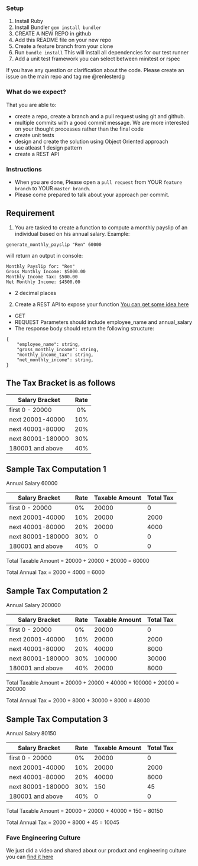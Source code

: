 ### Setup

1. Install Ruby
2. Install Bundler `gem install bundler`
3. CREATE A NEW REPO in github
4. Add this README file on your new repo
5. Create a feature branch from your clone
6. Run `bundle install` This will install all dependencies for our test runner
7. Add a unit test framework you can select between minitest or rspec

If you have any question or clarification about the code. Please create an issue on the main repo and tag me @renlesterdg

### What do we expect?

That you are able to:
- create a repo, create a branch and a pull request using git and github.
- multiple commits with a good commit message. We are more interested on your thought processes rather than the final code
- create unit tests
- design and create the solution using Object Oriented approach
- use atleast 1 design pattern
- create a REST API

### Instructions

- When you are done, Please open a `pull request` from YOUR `feature branch` to YOUR `master branch`.
- Please come prepared to talk about your approach per commit.

## Requirement

1. You are tasked to create a function to compute a monthly payslip of an individual based on his annual salary.
Example:

`generate_monthly_payslip "Ren" 60000`

will return an output in console:

```
Monthly Payslip for: "Ren"
Gross Monthly Income: $5000.00
Monthly Income Tax: $500.00
Net Monthly Income: $4500.00
```
- 2 decimal places

2. Create a REST API to expose your function [You can get some idea here](https://www.google.com/search?safe=active&ei=9euNXp-VPK6d4-EP-Ou7oAM&q=simple+rest+api+ruby&oq=simple+rest+api+ruby)
- GET
- REQUEST Parameters should include employee_name and annual_salary
- The response body should return the following structure:
```
{
	"employee_name": string,
	"gross_monthly_income": string,
	"monthly_income_tax": string,
	"net_monthly_income": string,
}
```

## The Tax Bracket is as follows

| Salary Bracket | Rate |
|----------|:-------------:|
| first 0 - 20000 | 0% |
| next 20001-40000 | 10% |
| next 40001-80000 | 20% |
| next 80001-180000 | 30% |
| 180001 and above | 40% |

## Sample Tax Computation 1

Annual Salary 60000

| Salary Bracket | Rate | Taxable Amount | Total Tax |
|---|---|---|---|
| first 0 - 20000 | 0% | 20000 | 0 |
| next 20001-40000 | 10% | 20000 | 2000 |
| next 40001-80000 | 20% | 20000 | 4000 |
| next 80001-180000 | 30% | 0 | 0 |
| 180001 and above | 40% | 0 | 0 |

Total Taxable Amount
= 20000 + 20000 + 20000
= 60000

Total Annual Tax
= 2000 + 4000
= 6000

## Sample Tax Computation 2

Annual Salary 200000

| Salary Bracket | Rate | Taxable Amount | Total Tax |
|---|---|---|---|
| first 0 - 20000 | 0% | 20000 | 0 |
| next 20001-40000 | 10% | 20000 | 2000 |
| next 40001-80000 | 20% | 40000 | 8000 |
| next 80001-180000 | 30% | 100000 | 30000 |
| 180001 and above | 40% | 20000 | 8000 |

Total Taxable Amount
= 20000 + 20000 + 40000 + 100000 + 20000
= 200000

Total Annual Tax
= 2000 + 8000 + 30000 + 8000
= 48000

## Sample Tax Computation 3

Annual Salary 80150

| Salary Bracket | Rate | Taxable Amount | Total Tax |
|---|---|---|---|
| first 0 - 20000 | 0% | 20000 | 0 |
| next 20001-40000 | 10% | 20000 | 2000 |
| next 40001-80000 | 20% | 40000 | 8000 |
| next 80001-180000 | 30% | 150 | 45 |
| 180001 and above | 40% | 0 | 0 |

Total Taxable Amount
= 20000 + 20000 + 40000 + 150
= 80150

Total Annual Tax
= 2000 + 8000 + 45
= 10045

### Fave Engineering Culture

We just did a video and shared about our product and engineering culture you can [find it here](https://www.linkedin.com/posts/fave-group_wearefave-digitalproduct-product-activity-6592343555904245760-tlQm)